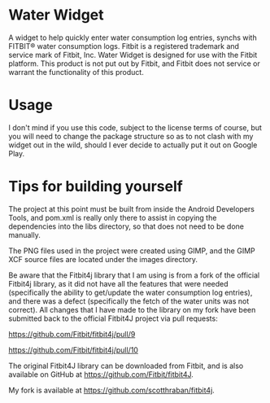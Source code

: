 Water Widget
============

A widget to help quickly enter water consumption log entries, synchs with FITBIT® water consumption logs. Fitbit is a registered trademark and service mark of Fitbit, Inc. Water Widget is designed for use with the Fitbit platform. This product is not put out by Fitbit, and Fitbit does not service or warrant the functionality of this product.

Usage
=====

I don't mind if you use this code, subject to the license terms of course, but you will need to change the package structure so as to not clash with my widget out in the wild, should I ever decide to actually put it out on Google Play.

Tips for building yourself
==========================

The project at this point must be built from inside the Android Developers Tools, and pom.xml is really only there to assist in copying the dependencies into the libs directory, so that does not need to be done manually.

The PNG files used in the project were created using GIMP, and the GIMP XCF source files are located under the images directory.

Be aware that the Fitbit4j library that I am using is from a fork of the official Fitbit4j library, as it did not have all the features that were needed (specifically the ability to get/update the water consumption log entries), and there was a defect (specifically the fetch of the water units was not correct). All changes that I have made to the library on my fork have been submitted back to the official Fitbit4J project via pull requests:

https://github.com/Fitbit/fitbit4j/pull/9

https://github.com/Fitbit/fitbit4j/pull/10

The original Fitbit4J library can be downloaded from Fitbit, and is also available on GitHub at https://github.com/Fitbit/fitbit4J.

My fork is available at https://github.com/scotthraban/fitbit4j.
